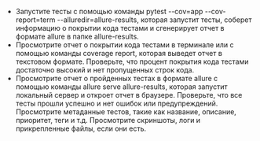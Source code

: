 - Запустите тесты с помощью команды pytest --cov=app --cov-report=term --alluredir=allure-results, которая запустит тесты, соберет информацию о покрытии кода тестами и сгенерирует отчет в формате allure в папке allure-results.
- Просмотрите отчет о покрытии кода тестами в терминале или с помощью команды coverage report, которая выведет отчет в текстовом формате. Проверьте, что процент покрытия кода тестами достаточно высокий и нет пропущенных строк кода.
- Просмотрите отчет о пройденных тестах в формате allure с помощью команды allure serve allure-results, которая запустит локальный сервер и откроет отчет в браузере. Проверьте, что все тесты прошли успешно и нет ошибок или предупреждений. Просмотрите метаданные тестов, такие как название, описание, приоритет, теги и т.д. Просмотрите скриншоты, логи и прикрепленные файлы, если они есть.
